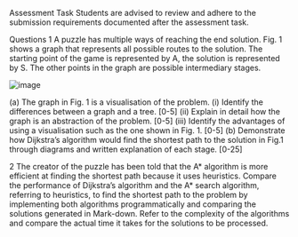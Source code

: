 Assessment Task 
Students are advised to review and adhere to the submission requirements documented after the assessment task.  
 
Questions 
1	A puzzle has multiple ways of reaching the end solution. Fig. 1 shows a graph that represents all possible routes to the solution. 
The starting point of the game is represented by A, the solution is represented by S. The other points in the graph are possible intermediary stages. 

![image](https://github.com/YWRCCT/AI_Lv8_CA2_v8-/assets/145453082/33f2b4db-ffbc-4e2b-aa26-2e111bbb5c3e)

(a)	The graph in Fig. 1 is a visualisation of the problem. 
(i)	Identify the differences between a graph and a tree. [0-5] 
(ii)	Explain in detail how the graph is an abstraction of the problem. [0-5]
(iii)	Identify the advantages of using a visualisation such as the one shown in Fig. 1. [0-5]
(b)	Demonstrate how Dijkstra’s algorithm would find the shortest path to the solution in Fig.1 through diagrams and written explanation of each stage. [0-25]

2	The creator of the puzzle has been told that the A* algorithm is more efficient at finding the shortest path because it uses heuristics. 
Compare the performance of Dijkstra’s algorithm and the A* search algorithm, referring to heuristics, to find the shortest path to the problem by implementing both algorithms programmatically 
and comparing the solutions generated in Mark-down. Refer to the complexity of the algorithms and compare the actual time it takes for the solutions to be processed.

